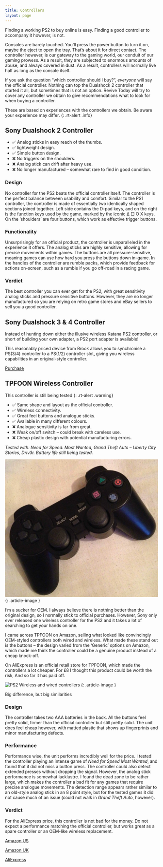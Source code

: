 ```yaml
---
title: Controllers
layout: page
---
```


Finding a working PS2 to buy online is easy. Finding a good controller to accompany it however, is not.

Consoles are barely touched. You’ll press the power button to turn it on, maybe the eject to open the tray. That’s about it for direct contact. The controller however, is our gateway to the gaming world, our conduit of our gaming prowess. As a result, they are subjected to enormous amounts of abuse, and always covered in dust. As a result, controllers will normally live half as long as the console itself.

If you ask the question “which controller should I buy?”, _everyone_ will say the official controller. Nothing can top the Dualshock 2 controller that started it all, but sometimes that is not an option. Revive Today will try to cover any controller we obtain to give recommendations what to look for when buying a controller.

These are based on experiences with the controllers we obtain. Be aware your experience may differ.
{: .rt-alert .info}

## Sony Dualshock 2 Controller

* ✅ Analog sticks in easy reach of the thumbs.
* ✅ lightweight design.
* ✅ Simple button design.
* ❌ No triggers on the shoulders.
* ❌ Analog stick can drift after heavy use.
* ❌ No longer manufactured – somewhat rare to find in good condition.

### Design

No controller for the PS2 beats the official controller itself. The controller is the perfect balance between usability and comfort. Similar to the PS1 controller, the controller is made of essentially two identically shaped sections joined together. Left side contains the D-pad keys, and on the right is the function keys used by the game, marked by the iconic Δ □ O X keys. On the ‘shoulders’ are four buttons, which work as effective trigger buttons.

### Functionality

Unsurprisingly for an official product, the controller is unparalleled in the experience it offers. The analog sticks are highly sensitive, allowing for precise movements within games. The buttons are all pressure-sensitive, meaning games can use how hard you press the buttons down in-game. In the handles of the controller are rumble packs, which provide feedback for actions on-screen, such as a rumble if you go off-road in a racing game.

### Verdict

The best controller you can ever get for the PS2, with great sensitivity analog sticks and pressure sensitive buttons. However, they are no longer manufactured so you are relying on retro game stores and eBay sellers to sell you a good controller.

## Sony Dualshock 3 & 4 Controller

Instead of hunting down either the illusive wireless Katana PS2 controller, or short of building your own adapter, a PS2 port adapter is available!

This reasonably priced device from Brook allows you to synchronise a PS(3/4) controller to a PS(1/2) controller slot, giving you wireless capabilities in an original-style controller.

<div class="text-center">
	<p class="rt-button"><a href="https://www.focusattack.com/brook-super-converter-ps3-ps4-to-ps2-ps1-adapter/">Purchase</a></p>
</div>

## TPFOON Wireless Controller

This controller is still being tested
{: .rt-alert .warning}

* ✅ Same shape and layout as the official controller.
* ✅ Wireless connectivity.
* ✅ Great feel buttons and analogue sticks.
* ✅ Available in many different colours.
* ❌ Analogue sensitivity is far from great.
* ❌ Weak on/off switch – could break with careless use.
* ❌ Cheap plastic design with potential manufacturing errors.

_Tested with: Need for Speed: Most Wanted, Grand Theft Auto – Liberty City Stories, Driv3r. Battery life still being tested._

![PS2 controller](/assets/img/img_7007-e1473362819671.webp)
{: .article-image }

I’m a sucker for OEM. I always believe there is nothing better than the original design, so I normally stick to official purchases. However, Sony only ever released one wireless controller for the PS2 and it takes a lot of searching to get your hands on one.

I came across TPFOON on Amazon, selling what looked like convincingly OEM-styled controllers both wired and wireless. What made these stand out is the buttons – the design varied from the ‘Generic’ options on Amazon, which made me think the controller could be a genuine product instead of a cheap knock-off.

On AliExpress is an official retail store for TPFOON, which made the controllers a lot cheaper. For £8 I thought this product could be worth the risk, And so far it has paid off.

![PS2 Wireless and wired controllers](/assets/img/img_7009-e1473363127215.webp)
{: .article-image }

Big difference, but big similarities

### Design

The controller takes two AAA batteries in the back. All the buttons feel pretty solid, firmer than the official controller but still pretty solid. The unit does feel cheap however, with matted plastic that shows up fingerprints and minor manufacturing defects.

### Performance

Performance wise, the unit performs incredibly well for the price. I tested the controller playing an intense game of _Need for Speed Most Wanted_, and found that it did not miss a button press. The controller could also detect extended presses without dropping the signal. However, the analog stick performance is somewhat lacklustre. I found the dead zone to be rather large, which makes the controller a bad fit for any games that require precise analogue movements. The detection range appears rather similar to an old-style analog stick in an 8 point style, but for the tested games it did not cause much of an issue (could not walk in _Grand Theft Auto_, however).

### Verdict

For the AliExpress price, this controller is not bad for the money. Do not expect a performance matching the official controller, but works great as a spare controller or an OEM-like wireless replacement.

<div class="text-center">
	<p class="rt-button"><a href="https://amzn.com/B01ENBHYQE">Amazon US</a></p>
	<p class="rt-button"><a href="https://www.amazon.co.uk/dp/B01E00ENSU">Amazon UK</a></p>
	<p class="rt-button"><a href="https://www.aliexpress.com/item/Black-For-PS2-Game-Controller-Wireless-Double-Vibration-Joystick-For-Playstation-2-Gamepad/32647389696.html">AliExpress</a></p>
</div>
